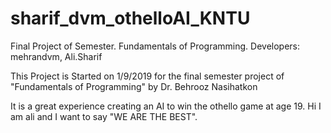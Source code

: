 # sharif_dvm_othelloAI_KNTU
Final Project of Semester. Fundamentals of Programming. Developers: mehrandvm, Ali.Sharif

This Project is Started on 1/9/2019
for the final semester project of "Fundamentals of Programming" by Dr. Behrooz Nasihatkon

It is a great experience creating an AI to win the othello game at age 19.
Hi I am ali and I want to say "WE ARE THE BEST".